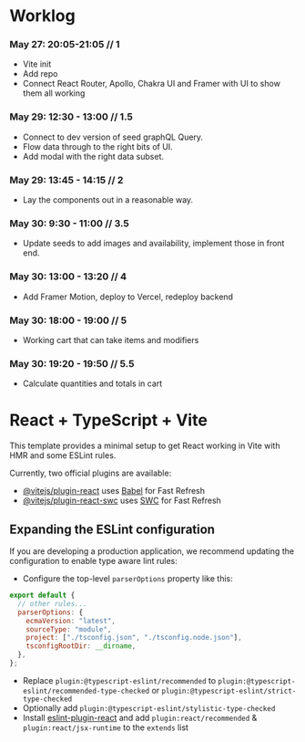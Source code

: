 # Worklog

### May 27: 20:05-21:05 // 1

- Vite init
- Add repo
- Connect React Router, Apollo, Chakra UI and Framer with UI to show them all working

### May 29: 12:30 - 13:00 // 1.5

- Connect to dev version of seed graphQL Query.
- Flow data through to the right bits of UI.
- Add modal with the right data subset.

### May 29: 13:45 - 14:15 // 2

- Lay the components out in a reasonable way.

### May 30: 9:30 - 11:00 // 3.5

- Update seeds to add images and availability, implement those in front end.

### May 30: 13:00 - 13:20 // 4

- Add Framer Motion, deploy to Vercel, redeploy backend

### May 30: 18:00 - 19:00 // 5

- Working cart that can take items and modifiers

### May 30: 19:20 - 19:50 // 5.5

- Calculate quantities and totals in cart

# React + TypeScript + Vite

This template provides a minimal setup to get React working in Vite with HMR and some ESLint rules.

Currently, two official plugins are available:

- [@vitejs/plugin-react](https://github.com/vitejs/vite-plugin-react/blob/main/packages/plugin-react/README.md) uses [Babel](https://babeljs.io/) for Fast Refresh
- [@vitejs/plugin-react-swc](https://github.com/vitejs/vite-plugin-react-swc) uses [SWC](https://swc.rs/) for Fast Refresh

## Expanding the ESLint configuration

If you are developing a production application, we recommend updating the configuration to enable type aware lint rules:

- Configure the top-level `parserOptions` property like this:

```js
export default {
  // other rules...
  parserOptions: {
    ecmaVersion: "latest",
    sourceType: "module",
    project: ["./tsconfig.json", "./tsconfig.node.json"],
    tsconfigRootDir: __dirname,
  },
};
```

- Replace `plugin:@typescript-eslint/recommended` to `plugin:@typescript-eslint/recommended-type-checked` or `plugin:@typescript-eslint/strict-type-checked`
- Optionally add `plugin:@typescript-eslint/stylistic-type-checked`
- Install [eslint-plugin-react](https://github.com/jsx-eslint/eslint-plugin-react) and add `plugin:react/recommended` & `plugin:react/jsx-runtime` to the `extends` list
